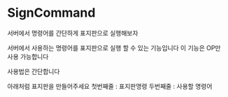 # SignCommand
서버에서 명령어를 간단하게 표지판으로 실행해보자

서버에서 사용하는 명령어를 표지판으로 실행 할 수 있는 기능입니다
이 기능은 OP만 사용 가능합니다

사용법은 간단합니다

아래처럼 표지판을 만들어주세요
첫번째줄 : 표지판명령 
두번째줄 : 사용할 명령어
